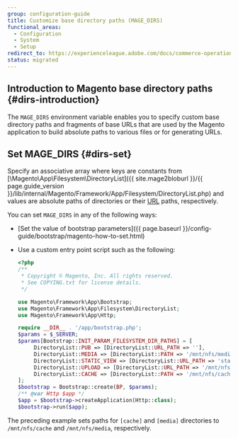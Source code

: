 ```yaml
---
group: configuration-guide
title: Customize base directory paths (MAGE_DIRS)
functional_areas:
  - Configuration
  - System
  - Setup
redirect_to: https://experienceleague.adobe.com/docs/commerce-operations/configuration-guide/setup/mage-directory.html
status: migrated
---
```


## Introduction to Magento base directory paths {#dirs-introduction}

The `MAGE_DIRS` environment variable enables you to specify custom base directory paths and fragments of base URLs that are used by the Magento application to build absolute paths to various files or for generating URLs.

## Set MAGE_DIRS {#dirs-set}

Specify an associative array where keys are constants from [\\Magento\\App\\Filesystem\\DirectoryList]({{ site.mage2bloburl }}/{{ page.guide_version }}/lib/internal/Magento/Framework/App/Filesystem/DirectoryList.php) and values are absolute paths of directories or their [URL](https://glossary.magento.com/url) paths, respectively.

You can set `MAGE_DIRS` in any of the following ways:

*  [Set the value of bootstrap parameters]({{ page.baseurl }}/config-guide/bootstrap/magento-how-to-set.html)
*  Use a custom entry point script such as the following:

   ```php
   <?php
   /**
    * Copyright © Magento, Inc. All rights reserved.
    * See COPYING.txt for license details.
    */

   use Magento\Framework\App\Bootstrap;
   use Magento\Framework\App\Filesystem\DirectoryList;
   use Magento\Framework\App\Http;

   require __DIR__ . '/app/bootstrap.php';
   $params = $_SERVER;
   $params[Bootstrap::INIT_PARAM_FILESYSTEM_DIR_PATHS] = [
        DirectoryList::PUB => [DirectoryList::URL_PATH => ''],
        DirectoryList::MEDIA => [DirectoryList::PATH => '/mnt/nfs/media', DirectoryList::URL_PATH => ''],
        DirectoryList::STATIC_VIEW => [DirectoryList::URL_PATH => 'static'],
        DirectoryList::UPLOAD => [DirectoryList::URL_PATH => '/mnt/nfs/media/upload'],
        DirectoryList::CACHE => [DirectoryList::PATH => '/mnt/nfs/cache'],
   ];
   $bootstrap = Bootstrap::create(BP, $params);
   /** @var Http $app */
   $app = $bootstrap->createApplication(Http::class);
   $bootstrap->run($app);
   ```

The preceding example sets paths for `[cache]` and `[media]` directories to `/mnt/nfs/cache` and `/mnt/nfs/media`, respectively.
